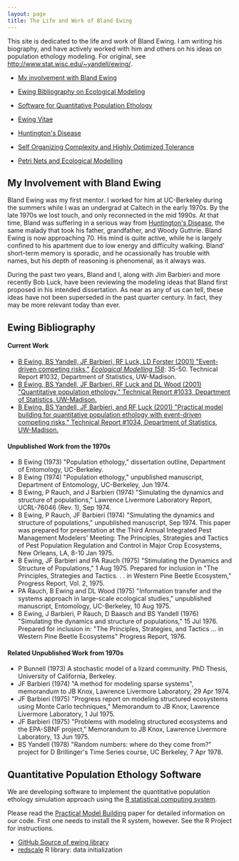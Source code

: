 ```yaml
---
layout: page
title: The Life and Work of Bland Ewing
---
```


This site is dedicated to the life and work of Bland Ewing. I am writing his biography, and have actively worked with him and others on his ideas on population ethology modeling.
For original, see <http://www.stat.wisc.edu/~yandell/ewing/>.

*   [My involvement with Bland Ewing](#my-involvement-with-bland-ewing)
*   [Ewing Bibliography on Ecological Modeling](#ewing-bibliography)
*   [Software for Quantitative Population Ethology](#quantitative-population-ethology-software)
*   [Ewing Vitae](ewing/)
*   [Huntington's Disease](hd/)

*   [Self Organizing Complexity and Highly Optimized Tolerance](complex/)
*   [Petri Nets and Ecological Modelling](petri/)

## My Involvement with Bland Ewing

Bland Ewing was my first mentor. I worked for him at UC-Berkeley during the summers while I was an undergrad at Caltech in the early 1970s. By the late 1970s we lost touch, and only reconnected in the mid 1990s. At that time, Bland was suffering in a serious way from [Huntington's Disease](hd.html), the same malady that took his father, grandfather, and Woody Guthrie. Bland Ewing is now approaching 70. His mind is quite active, while he is largely confined to his apartment due to low energy and difficulty walking. Bland' short-term memory is sporadic, and he ocassionally has trouble with names, but his depth of reasoning is phenomenal, as it always was.

During the past two years, Bland and I, along with Jim Barbieri and more recently Bob Luck, have been reviewing the modeling ideas that Bland first proposed in his intended dissertation. As near as any of us can tell, these ideas have not been superseded in the past quarter century. In fact, they may be more relevant today than ever.

## Ewing Bibliography

#### Current Work

*   [B Ewing, BS Yandell, JF Barbieri, RF Luck, LD Forster (2001) "Event-driven competing risks,"](risk.html) [_Ecological Modelling 158_](https://doi.org/10.1016/S0304-3800(02)00218-1): 35-50. Technical Report #1032, Department of Statistics, UW-Madison.
*   [B Ewing, BS Yandell, JF Barbieri, RF Luck and DL Wood (2001) "Quantitative population ethology," Technical Report #1033, Department of Statistics, UW-Madison.](qpe.html)
*   [B Ewing, BS Yandell, JF Barbieri, and RF Luck (2001) "Practical model building for quantitative population ethology with event-driven competing risks," Technical Report #1034, Department of Statistics, UW-Madison.](https://www.stat.wisc.edu/~yandell/doc/2001/tr1034.html)
    
#### Unpublished Work from the 1970s
    
*   B Ewing (1973) "Population ethology," dissertation outline, Department of Entomology, UC-Berkeley.
*   B Ewing (1974) "Population ethology," unpublished manuscript, Department of Entomology, UC-Berkeley, Jun 1974.
*   B Ewing, P Rauch, and J Barbieri (1974) "Simulating the dynamics and structure of populations," Lawrence Livermore Laboratory Report, UCRL-76046 (Rev. 1), Sep 1974.
*   B Ewing, P Rauch, JF Barbieri (1974) "Simulating the dynamics and structure of populations," unpublished manuscript, Sep 1974. This paper was prepared for presentation at the Third Annual Integrated Pest Management Modelers' Meeting: The Principles, Strategies and Tactics of Pest Population Regulation and Control in Major Crop Ecosystems, New Orleans, LA, 8-10 Jan 1975.
*   B Ewing, JF Barbieri and PA Rauch (1975) "Stimulating the Dynamics and Structure of Populations," 1 Aug 1975. Prepared for inclusion in "The Principles, Strategies and Tactics. . . in Western Pine Beetle Ecosystem," Progress Report, Vol. 2, 1975.
*   PA Rauch, B Ewing and DL Wood (1975) "Information transfer and the systems approach in large-scale ecological studies," unpublished manuscript, Entomology, UC-Berkeley, 10 Aug 1975.
*   B Ewing, J Barbieri, P Rauch, D Baasch and BS Yandell (1976) "Simulating the dynamics and structure of populations," 15 Jul 1976. Prepared for inclusion in: "The Principles, Strategies, and Tactics ... in Western Pine Beetle Ecosystems" Progress Report, 1976.
    
#### Related Unpublished Work from 1970s
    
*   P Bunnell (1973) A stochastic model of a lizard community. PhD Thesis, University of California, Berkeley.
*   JF Barbieri (1974) "A method for modeling sparse systems", memorandum to JB Knox, Lawrence Livermore Laboratory, 29 Apr 1974.
*   JF Barbieri (1975) "Progress report on modeling structured ecosystems using Monte Carlo techniques," Memorandum to JB Knox, Lawrence Livermore Laboratory, 1 Jul 1975.
*   JF Barbieri (1975) "Problems with modeling structured ecosystems and the EPA-SBNF project," Memorandum to JB Knox, Lawrence Livermore Laboratory, 13 Jun 1975.
*   BS Yandell (1978) "Random numbers: where do they come from?" project for D Brillinger's Time Series course, UC Berkeley, 7 Apr 1978.

## Quantitative Population Ethology Software

We are developing software to implement the quantitative population ethology simulation approach using the [R statistical computing system](http://www.r-project.org/).

Please read the [Practical Model Building](build.html) paper for detailed information on our code. First one needs to install the R system, however. See the R Project for instructions.

*   [GitHub Source of ewing library](https://github.com/byandell/ewing)
*   [redscale](https://github.com/byandell/redscale) R library: data initialization
